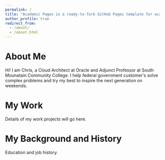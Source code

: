 ```yaml
---
permalink: /
title: "Academic Pages is a ready-to-fork GitHub Pages template for academic personal websites"
author_profile: true
redirect_from: 
  - /about/
  - /about.html
---
```


About Me
======
Hi! I am Chris, a Cloud Architect at Oracle and Adjunct Professor at South Mounatain Community College. I help federal government customer's solve complex problems and try my best to inspire the next generation on weekends. 


My Work
======
Details of my work projects will go here. 

My Background and History
======
Education and job history. 
